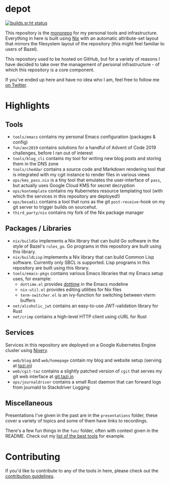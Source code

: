 depot
=====

[![builds.sr.ht status](https://builds.sr.ht/~tazjin/depot/master.svg)](https://builds.sr.ht/~tazjin/depot/master?)

This repository is the [monorepo][] for my personal tools and infrastructure.
Everything in here is built using [Nix][] with an automatic attribute-set layout
that mirrors the filesystem layout of the repository (this might feel familiar
to users of Bazel).

This repository used to be hosted on GitHub, but for a variety of reasons I have
decided to take over the management of personal infrastructure - of which this
repository is a core component.

If you've ended up here and have no idea who I am, feel free to follow me [on
Twitter][].

# Highlights

## Tools

* `tools/emacs` contains my personal Emacs configuration (packages & config)
* `fun/aoc2019` contains solutions for a handful of Advent of Code 2019
  challenges, before I ran out of interest
* `tools/blog_cli` contains my tool for writing new blog posts and storing them
  in the DNS zone
* `tools/cheddar` contains a source code and Markdown rendering tool
  that is integrated with my cgit instance to render files in various
  views
* `ops/kms_pass.nix` is a tiny tool that emulates the user-interface of `pass`,
  but actually uses Google Cloud KMS for secret decryption
* `ops/kontemplate` contains my Kubernetes resource templating tool (with which
  the services in this repository are deployed!)
* `ops/besadii` contains a tool that runs as the git
  `post-receive`-hook on my git server to trigger builds on sourcehut.
* `third_party/nix` contains my fork of the Nix package manager

## Packages / Libraries

* `nix/buildGo` implements a Nix library that can build Go software in the style
  of Bazel's `rules_go`. Go programs in this repository are built using this
  library.
* `nix/buildLisp` implements a Nix library that can build Common Lisp
  software. Currently only SBCL is supported. Lisp programs in this
  repository are built using this library.
* `tools/emacs-pkgs` contains various Emacs libraries that my Emacs setup uses,
  for example:
  * `dottime.el` provides [dottime][] in the Emacs modeline
  * `nix-util.el` provides editing utilities for Nix files
  * `term-switcher.el` is an ivy-function for switching between vterm buffers
* `net/alcoholic_jwt` contains an easy-to-use JWT-validation library for Rust
* `net/crimp` contains a high-level HTTP client using cURL for Rust

## Services

Services in this repository are deployed on a Google Kubernetes Engine cluster
using [Nixery]().

* `web/blog` and `web/homepage` contain my blog and website setup
  (serving at [tazj.in][])
* `web/cgit-taz` contains a slightly patched version of `cgit` that serves my
  git web interface at [git.tazj.in][]
* `ops/journaldriver` contains a small Rust daemon that can forward logs from
  journald to Stackdriver Logging

## Miscellaneous

Presentations I've given in the past are in the `presentations` folder, these
cover a variety of topics and some of them have links to recordings.

There's a few fun things in the `fun/` folder, often with context given in the
README. Check out my [list of the best tools][best-tools] for example.

# Contributing

If you'd like to contribute to any of the tools in here, please check out the
[contribution guidelines](/tree/docs/CONTRIBUTING.md).

[monorepo]: https://en.wikipedia.org/wiki/Monorepo
[Nix]: https://nixos.org/nix
[on Twitter]: https://twitter.com/tazjin
[Nixery]: https://github.com/google/nixery
[tazj.in]: https://tazj.in
[git.tazj.in]: https://git.tazj.in
[best-tools]: /about/fun/best-tools/README.md
[dottime]: https://dotti.me
